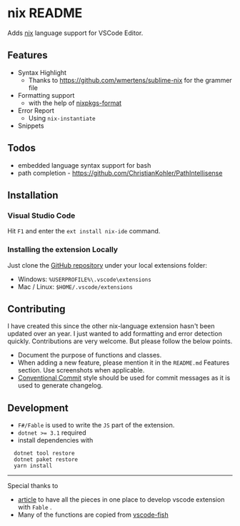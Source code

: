 # nix README

Adds [nix](https://nixos.org/) language support for VSCode Editor.

## Features

* Syntax Highlight
  + Thanks to https://github.com/wmertens/sublime-nix for the grammer file
* Formatting support
  + with the help of [nixpkgs-format](https://github.com/nix-community/nixpkgs-fmt)
* Error Report
  + Using `nix-instantiate`
* Snippets

## Todos

* embedded language syntax support for bash
* path completion - https://github.com/ChristianKohler/PathIntellisense

## Installation

### Visual Studio Code

Hit `F1` and enter the `ext install nix-ide` command.

### Installing the extension Locally

Just clone the [GitHub repository](https://github.com/bbenoist/vscode-nix) under your local extensions folder:

* Windows: `%USERPROFILE%\.vscode\extensions`
* Mac / Linux: `$HOME/.vscode/extensions`

## Contributing

I have created this since the other nix-language extension hasn't been updated over an year. I just wanted to add formatting and error detection quickly. Contributions are very welcome. But please follow the below points.

* Document the purpose of functions and classes.
* When adding a new feature, please mention it in the `README.md` Features section. Use screenshots when applicable.
* [Conventional Commit](https://www.conventionalcommits.org/en/v1.0.0/) style should be used for commit messages as it is used to generate changelog.

## Development

* `F#/Fable` is used to write the `JS` part of the extension.
* `dotnet >= 3.1` required
* install dependencies with

``` 
  dotnet tool restore
  dotnet paket restore
  yarn install
```

---
Special thanks to
 * [article](https://blog.nojaf.com/2018/12/17/writing-a-vscode-extension-with-fable-2-1/) to have all the pieces in one place to develop vscode extension with `Fable` .
 * Many of the functions are copied from [vscode-fish](https://github.com/bmalehorn/vscode-fish/)
